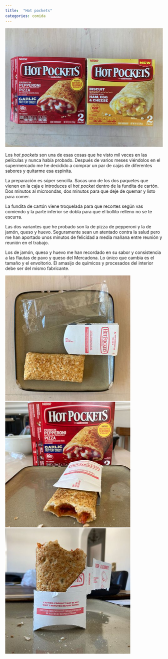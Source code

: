 ```yaml
---
title:  "Hot pockets"
categories: comida 
---
```


[![](/assets/img/hot-pockets-1-small.jpeg)](/assets/img/hot-pockets-1.jpeg)

Los _hot pockets_ son una de esas cosas que he visto mil veces en las películas y nunca había probado. Después de varios meses viéndolos en el supermercado me he decidido a comprar un par de cajas de diferentes sabores y quitarme esa espinita.

La preparación es súper sencilla. Sacas uno de los dos paquetes que vienen en la caja e introduces el _hot pocket_ dentro de la fundita de cartón. Dos minutos al microondas, dos minutos para que deje de quemar y listo para comer.

La fundita de cartón viene troquelada para que recortes según vas comiendo y la parte inferior se dobla para que el bollito relleno no se te escurra.

Las dos variantes que he probado son la de pizza de pepperoni y la de jamón, queso y huevo. Seguramente sean un atentado contra la salud pero me han aportado unos minutos de felicidad a media mañana entre reunión y reunión en el trabajo.

Los de jamón, queso y huevo me han recordado en su sabor y consistencia a las flautas de pavo y queso del Mercadona. Lo único que cambia es el tamaño y el envoltorio. El amasijo de químicos y procesados del interior debe ser del mismo fabricante.

[![](/assets/img/hot-pockets-2-small.jpeg)](/assets/img/hot-pockets-2.jpeg)
[![](/assets/img/hot-pockets-3-small.jpeg)](/assets/img/hot-pockets-3.jpeg)
[![](/assets/img/hot-pockets-4-small.jpeg)](/assets/img/hot-pockets-4.jpeg)

